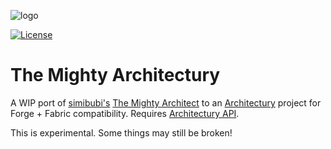 ![logo](https://i.imgur.com/XCm5gCI.png)

[<img src="https://img.shields.io/github/license/Creators-of-Create/Create?style=flat&color=900c3f" alt="License">](https://github.com/TimStewartJ/TheMightyArchitectury/blob/master/LICENSE)

# The Mighty Architectury

A WIP port of [simibubi's](https://github.com/simibubi) [The Mighty Architect](https://github.com/simibubi/TheMightyArchitect) to an [Architectury](https://github.com/architectury/architectury-api) project for Forge + Fabric compatibility. Requires [Architectury API](https://www.curseforge.com/minecraft/mc-mods/architectury-api).

This is experimental. Some things may still be broken!
